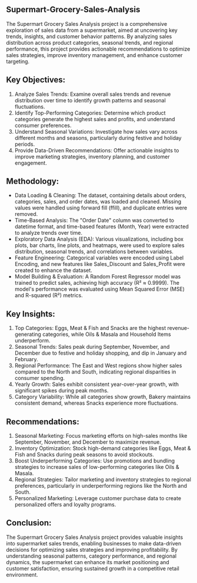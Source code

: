 ## Supermart-Grocery-Sales-Analysis

The Supermart Grocery Sales Analysis project is a comprehensive exploration of sales data from a supermarket, aimed at uncovering key trends, insights, and customer behavior patterns. By analyzing sales distribution across product categories, seasonal trends, and regional performance, this project provides actionable recommendations to optimize sales strategies, improve inventory management, and enhance customer targeting.

## Key Objectives:

1. Analyze Sales Trends: Examine overall sales trends and revenue distribution over time to identify growth patterns and seasonal fluctuations.
2. Identify Top-Performing Categories: Determine which product categories generate the highest sales and profits, and understand consumer preferences.
3. Understand Seasonal Variations: Investigate how sales vary across different months and seasons, particularly during festive and holiday periods.
4. Provide Data-Driven Recommendations: Offer actionable insights to improve marketing strategies, inventory planning, and customer engagement.

## Methodology:
* Data Loading & Cleaning: The dataset, containing details about orders, categories, sales, and order dates, was loaded and cleaned. Missing values were handled using forward fill (ffill), and duplicate entries were removed.
* Time-Based Analysis: The "Order Date" column was converted to datetime format, and time-based features (Month, Year) were extracted to analyze trends over time.
* Exploratory Data Analysis (EDA): Various visualizations, including box plots, bar charts, line plots, and heatmaps, were used to explore sales distribution, seasonal trends, and correlations between variables.
* Feature Engineering: Categorical variables were encoded using Label Encoding, and new features like Sales_Discount and Sales_Profit were created to enhance the dataset.
* Model Building & Evaluation: A Random Forest Regressor model was trained to predict sales, achieving high accuracy (R² ≈ 0.9999). The model's performance was evaluated using Mean Squared Error (MSE) and R-squared (R²) metrics.

## Key Insights:
1. Top Categories: Eggs, Meat & Fish and Snacks are the highest revenue-generating categories, while Oils & Masala and Household Items underperform.
2. Seasonal Trends: Sales peak during September, November, and December due to festive and holiday shopping, and dip in January and February.
3. Regional Performance: The East and West regions show higher sales compared to the North and South, indicating regional disparities in consumer spending.
4. Yearly Growth: Sales exhibit consistent year-over-year growth, with significant spikes during peak months.
5. Category Variability: While all categories show growth, Bakery maintains consistent demand, whereas Snacks experience more fluctuations.

## Recommendations:
1. Seasonal Marketing: Focus marketing efforts on high-sales months like September, November, and December to maximize revenue.
2. Inventory Optimization: Stock high-demand categories like Eggs, Meat & Fish and Snacks during peak seasons to avoid stockouts.
3. Boost Underperforming Categories: Use promotions and bundling strategies to increase sales of low-performing categories like Oils & Masala.
4. Regional Strategies: Tailor marketing and inventory strategies to regional preferences, particularly in underperforming regions like the North and South.
5. Personalized Marketing: Leverage customer purchase data to create personalized offers and loyalty programs.

## Conclusion:
The Supermart Grocery Sales Analysis project provides valuable insights into supermarket sales trends, enabling businesses to make data-driven decisions for optimizing sales strategies and improving profitability. By understanding seasonal patterns, category performance, and regional dynamics, the supermarket can enhance its market positioning and customer satisfaction, ensuring sustained growth in a competitive retail environment.
